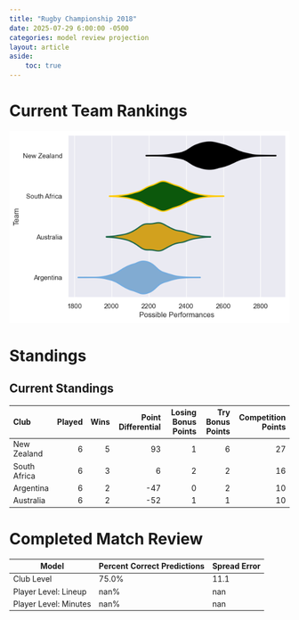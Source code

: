 ```yaml
---  
title: "Rugby Championship 2018"  
date: 2025-07-29 6:00:00 -0500  
categories: model review projection  
layout: article  
aside:  
    toc: true  
---
```

# Current Team Rankings


![Club Rankings](plots/rankings_Rugby_Championship_2018.png)
# Standings

## Current Standings


| Club         |   Played |   Wins |   Point Differential |   Losing Bonus Points |   Try Bonus Points |   Competition Points |
|:-------------|---------:|-------:|---------------------:|----------------------:|-------------------:|---------------------:|
| New Zealand  |        6 |      5 |                   93 |                     1 |                  6 |                   27 |
| South Africa |        6 |      3 |                    6 |                     2 |                  2 |                   16 |
| Argentina    |        6 |      2 |                  -47 |                     0 |                  2 |                   10 |
| Australia    |        6 |      2 |                  -52 |                     1 |                  1 |                   10 |



# Completed Match Review


| Model | Percent Correct Predictions | Spread Error |
| ------ | ------ | ------ |
| Club Level | 75.0% | 11.1 |
| Player Level: Lineup | nan% | nan |
| Player Level: Minutes | nan% | nan |

